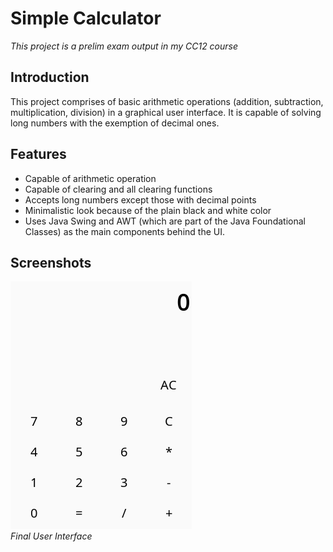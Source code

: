# Simple Calculator
*This project is a prelim exam output in my CC12 course*

## Introduction
This project comprises of basic arithmetic operations (addition, subtraction, multiplication, division) in a graphical user interface. It is capable of solving long numbers with the exemption of decimal ones. 

## Features

* Capable of arithmetic operation
* Capable of clearing and all clearing functions
* Accepts long numbers except those with decimal points
* Minimalistic look because of the plain black and white color
* Uses Java Swing and AWT (which are part of the Java Foundational Classes) as the main components behind the UI. 

## Screenshots

<img src="./Screenshots/User Interface" alt="Final User Interface"><br>
*Final User Interface*

